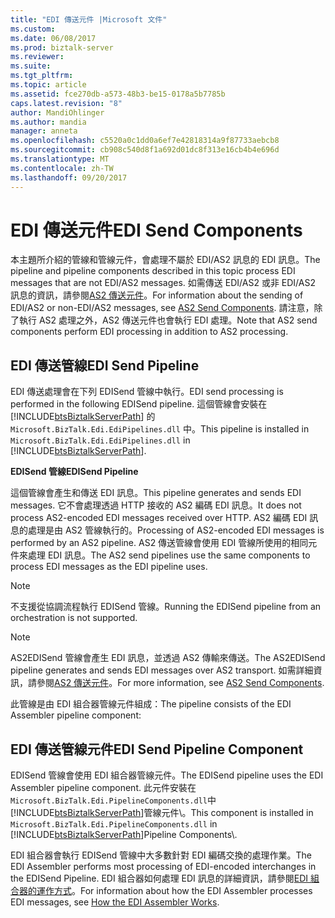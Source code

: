 ```yaml
---
title: "EDI 傳送元件 |Microsoft 文件"
ms.custom: 
ms.date: 06/08/2017
ms.prod: biztalk-server
ms.reviewer: 
ms.suite: 
ms.tgt_pltfrm: 
ms.topic: article
ms.assetid: fce270db-a573-48b3-be15-0178a5b7785b
caps.latest.revision: "8"
author: MandiOhlinger
ms.author: mandia
manager: anneta
ms.openlocfilehash: c5520a0c1dd0a6ef7e42818314a9f87733aebcb8
ms.sourcegitcommit: cb908c540d8f1a692d01dc8f313e16cb4b4e696d
ms.translationtype: MT
ms.contentlocale: zh-TW
ms.lasthandoff: 09/20/2017
---
```

# <a name="edi-send-components"></a><span data-ttu-id="e4df9-102">EDI 傳送元件</span><span class="sxs-lookup"><span data-stu-id="e4df9-102">EDI Send Components</span></span>
<span data-ttu-id="e4df9-103">本主題所介紹的管線和管線元件，會處理不屬於 EDI/AS2 訊息的 EDI 訊息。</span><span class="sxs-lookup"><span data-stu-id="e4df9-103">The pipeline and pipeline components described in this topic process EDI messages that are not EDI/AS2 messages.</span></span> <span data-ttu-id="e4df9-104">如需傳送 EDI/AS2 或非 EDI/AS2 訊息的資訊，請參閱[AS2 傳送元件](../core/as2-send-components.md)。</span><span class="sxs-lookup"><span data-stu-id="e4df9-104">For information about the sending of EDI/AS2 or non-EDI/AS2 messages, see [AS2 Send Components](../core/as2-send-components.md).</span></span> <span data-ttu-id="e4df9-105">請注意，除了執行 AS2 處理之外，AS2 傳送元件也會執行 EDI 處理。</span><span class="sxs-lookup"><span data-stu-id="e4df9-105">Note that AS2 send components perform EDI processing in addition to AS2 processing.</span></span>  
  
## <a name="edi-send-pipeline"></a><span data-ttu-id="e4df9-106">EDI 傳送管線</span><span class="sxs-lookup"><span data-stu-id="e4df9-106">EDI Send Pipeline</span></span>  
 <span data-ttu-id="e4df9-107">EDI 傳送處理會在下列 EDISend 管線中執行。</span><span class="sxs-lookup"><span data-stu-id="e4df9-107">EDI send processing is performed in the following EDISend pipeline.</span></span> <span data-ttu-id="e4df9-108">這個管線會安裝在 [!INCLUDE[btsBiztalkServerPath](../includes/btsbiztalkserverpath-md.md)] 的 `Microsoft.BizTalk.Edi.EdiPipelines.dll` 中。</span><span class="sxs-lookup"><span data-stu-id="e4df9-108">This pipeline is installed in `Microsoft.BizTalk.Edi.EdiPipelines.dll` in [!INCLUDE[btsBiztalkServerPath](../includes/btsbiztalkserverpath-md.md)].</span></span>  
  
 <span data-ttu-id="e4df9-109">**EDISend 管線**</span><span class="sxs-lookup"><span data-stu-id="e4df9-109">**EDISend Pipeline**</span></span>  
  
 <span data-ttu-id="e4df9-110">這個管線會產生和傳送 EDI 訊息。</span><span class="sxs-lookup"><span data-stu-id="e4df9-110">This pipeline generates and sends EDI messages.</span></span> <span data-ttu-id="e4df9-111">它不會處理透過 HTTP 接收的 AS2 編碼 EDI 訊息。</span><span class="sxs-lookup"><span data-stu-id="e4df9-111">It does not process AS2-encoded EDI messages received over HTTP.</span></span> <span data-ttu-id="e4df9-112">AS2 編碼 EDI 訊息的處理是由 AS2 管線執行的。</span><span class="sxs-lookup"><span data-stu-id="e4df9-112">Processing of AS2-encoded EDI messages is performed by an AS2 pipeline.</span></span> <span data-ttu-id="e4df9-113">AS2 傳送管線會使用 EDI 管線所使用的相同元件來處理 EDI 訊息。</span><span class="sxs-lookup"><span data-stu-id="e4df9-113">The AS2 send pipelines use the same components to process EDI messages as the EDI pipeline uses.</span></span>  
  
> [!NOTE]
>  <span data-ttu-id="e4df9-114">不支援從協調流程執行 EDISend 管線。</span><span class="sxs-lookup"><span data-stu-id="e4df9-114">Running the EDISend pipeline from an orchestration is not supported.</span></span>  
  
> [!NOTE]
>  <span data-ttu-id="e4df9-115">AS2EDISend 管線會產生 EDI 訊息，並透過 AS2 傳輸來傳送。</span><span class="sxs-lookup"><span data-stu-id="e4df9-115">The AS2EDISend pipeline generates and sends EDI messages over AS2 transport.</span></span> <span data-ttu-id="e4df9-116">如需詳細資訊，請參閱[AS2 傳送元件](../core/as2-send-components.md)。</span><span class="sxs-lookup"><span data-stu-id="e4df9-116">For more information, see [AS2 Send Components](../core/as2-send-components.md).</span></span>  
  
 <span data-ttu-id="e4df9-117">此管線是由 EDI 組合器管線元件組成：</span><span class="sxs-lookup"><span data-stu-id="e4df9-117">The pipeline consists of the EDI Assembler pipeline component:</span></span>  
  
## <a name="edi-send-pipeline-component"></a><span data-ttu-id="e4df9-118">EDI 傳送管線元件</span><span class="sxs-lookup"><span data-stu-id="e4df9-118">EDI Send Pipeline Component</span></span>  
 <span data-ttu-id="e4df9-119">EDISend 管線會使用 EDI 組合器管線元件。</span><span class="sxs-lookup"><span data-stu-id="e4df9-119">The EDISend pipeline uses the EDI Assembler pipeline component.</span></span> <span data-ttu-id="e4df9-120">此元件安裝在`Microsoft.BizTalk.Edi.PipelineComponents.dll`中[!INCLUDE[btsBiztalkServerPath](../includes/btsbiztalkserverpath-md.md)]管線元件\\。</span><span class="sxs-lookup"><span data-stu-id="e4df9-120">This component is installed in `Microsoft.BizTalk.Edi.PipelineComponents.dll` in [!INCLUDE[btsBiztalkServerPath](../includes/btsbiztalkserverpath-md.md)]Pipeline Components\\.</span></span>  
  
 <span data-ttu-id="e4df9-121">EDI 組合器會執行 EDISend 管線中大多數針對 EDI 編碼交換的處理作業。</span><span class="sxs-lookup"><span data-stu-id="e4df9-121">The EDI Assembler performs most processing of EDI-encoded interchanges in the EDISend Pipeline.</span></span> <span data-ttu-id="e4df9-122">EDI 組合器如何處理 EDI 訊息的詳細資訊，請參閱[EDI 組合器的運作方式](../core/how-the-edi-assembler-works.md)。</span><span class="sxs-lookup"><span data-stu-id="e4df9-122">For information about how the EDI Assembler processes EDI messages, see [How the EDI Assembler Works](../core/how-the-edi-assembler-works.md).</span></span>